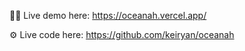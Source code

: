 🧑‍💻 Live demo here: https://oceanah.vercel.app/

⚙️ Live code here: https://github.com/keiryan/oceanah
